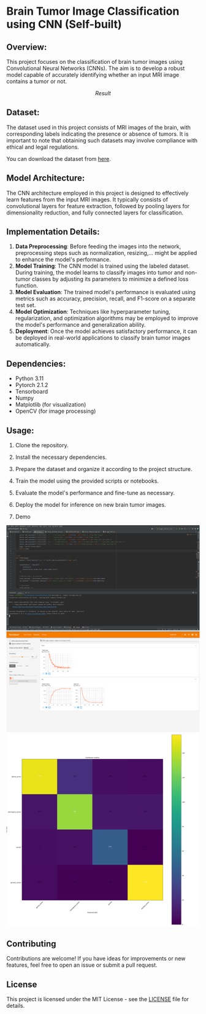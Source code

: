 # Brain Tumor Image Classification using CNN (Self-built)

## Overview:
This project focuses on the classification of brain tumor images using Convolutional Neural Networks (CNNs). The aim is to develop a robust model capable of accurately identifying whether an input MRI image contains a tumor or not.



<p align="center"><em>Result</em></p>

## Dataset:
The dataset used in this project consists of MRI images of the brain, with corresponding labels indicating the presence or absence of tumors. It is important to note that obtaining such datasets may involve compliance with ethical and legal regulations.

You can download the dataset from [here](https://universe.roboflow.com/biomedical-engineering-mansoura-university/brain-tumor-dsxqq).


## Model Architecture:
The CNN architecture employed in this project is designed to effectively learn features from the input MRI images. It typically consists of convolutional layers for feature extraction, followed by pooling layers for dimensionality reduction, and fully connected layers for classification.

## Implementation Details:
1. **Data Preprocessing**: Before feeding the images into the network, preprocessing steps such as normalization, resizing,... might be applied to enhance the model's performance.
2. **Model Training**: The CNN model is trained using the labeled dataset. During training, the model learns to classify images into tumor and non-tumor classes by adjusting its parameters to minimize a defined loss function.
3. **Model Evaluation**: The trained model's performance is evaluated using metrics such as accuracy, precision, recall, and F1-score on a separate test set.
4. **Model Optimization**: Techniques like hyperparameter tuning, regularization, and optimization algorithms may be employed to improve the model's performance and generalization ability.
5. **Deployment**: Once the model achieves satisfactory performance, it can be deployed in real-world applications to classify brain tumor images automatically.

## Dependencies:
- Python 3.11
- Pytorch 2.1.2
- Tensorboard
- Numpy
- Matplotlib (for visualization)
- OpenCV (for image processing)

## Usage:
1. Clone the repository.
2. Install the necessary dependencies.
3. Prepare the dataset and organize it according to the project structure.
4. Train the model using the provided scripts or notebooks.
5. Evaluate the model's performance and fine-tune as necessary.
6. Deploy the model for inference on new brain tumor images.

7. Demo

![Demo Screenshot](demo/demo.png)
![Demo Screenshot](demo/tensorboard.png)
![Demo Screenshot](demo/confusion_matrix.png)


## Contributing

Contributions are welcome! If you have ideas for improvements or new features, feel free to open an issue or submit a pull request.

## License

This project is licensed under the MIT License - see the [LICENSE](https://choosealicense.com/licenses/mit/) file for details.
